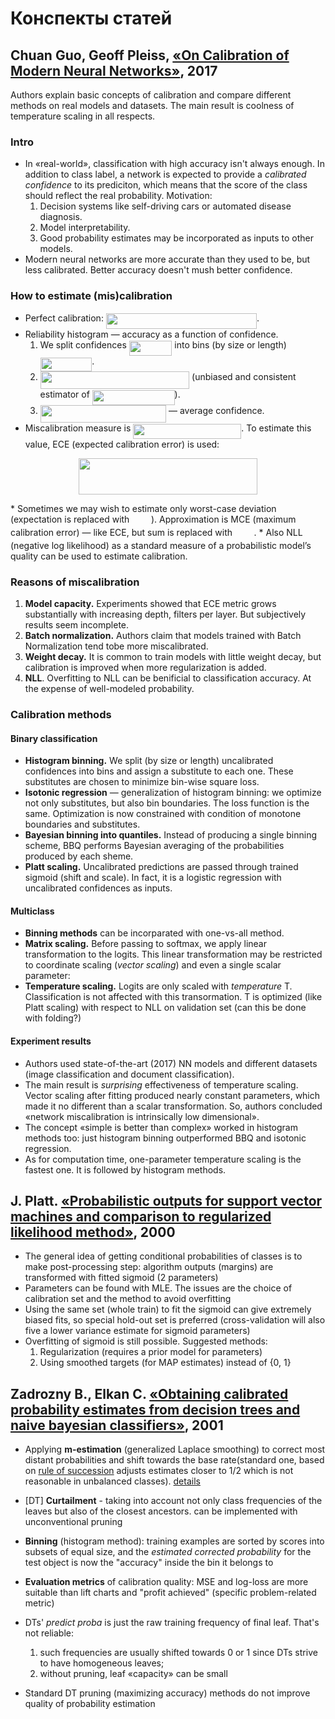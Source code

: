 # Конспекты статей

## Chuan Guo, Geoff Pleiss, [«On Calibration of Modern Neural Networks»](https://arxiv.org/abs/1706.04599), 2017

Authors explain basic concepts of calibration and compare different methods on real models and datasets. The main result is coolness of temperature scaling in all respects.

### Intro

* In «real-world», classification with high accuracy isn't always enough. In addition to class label, a network is expected to provide a *calibrated confidence* to its prediciton, which means that the score of the class should reflect the real probability. Motivation:
    1. Decision systems like self-driving cars or automated disease diagnosis.
    2. Model interpretability.
    3. Good probability estimates may be incorporated as inputs to other models.
* Modern neural networks are more accurate than they used to be, but less calibrated. Better accuracy doesn't mush better confidence.

### How to estimate (mis)calibration

* Perfect calibration: <img src="svgs/569c727a90a160ff5022fd05071d0751.svg?invert_in_darkmode" align=middle width=241.2473019pt height=24.65753399999998pt/>.
* Reliability histogram — accuracy as a function of confidence.
  1. We split confidences <img src="svgs/c01869f50281dbe87e64a3206b052bf7.svg?invert_in_darkmode" align=middle width=68.57101349999999pt height=23.744328300000017pt/> into bins (by size or length) <img src="svgs/7491fc5ae8253196bdf656ddd60cb334.svg?invert_in_darkmode" align=middle width=82.6106358pt height=22.465723500000017pt/>.
  2. <img src="svgs/fc20ba32921a145829af36aad7be648b.svg?invert_in_darkmode" align=middle width=238.5481461pt height=27.77565449999998pt/> (unbiased and consistent estimator of <img src="svgs/81b07d48a321802b94e1f9aa77bab597.svg?invert_in_darkmode" align=middle width=131.8023366pt height=24.65753399999998pt/>).
  3. <img src="svgs/ef940ac77fe806cf4796555c1ce34ec8.svg?invert_in_darkmode" align=middle width=201.48301139999998pt height=27.77565449999998pt/> — average confidence.
* Miscalibration measure is <img src="svgs/f98a3592cffdb3dd2e7f50c42924b3af.svg?invert_in_darkmode" align=middle width=172.99546109999997pt height=24.65753399999998pt/>. To estimate this value, ECE (expected calibration error) is used:
<p align="center"><img src="svgs/c97deb0f19c4075d0aee735622ae162e.svg?invert_in_darkmode" align=middle width=286.48078964999996pt height=57.32419935pt/></p>
* Sometimes we may wish to estimate only worst-case deviation (expectation is replaced with <img src="svgs/e03dada8156937860849f8c11156f67c.svg?invert_in_darkmode" align=middle width=30.59372579999999pt height=14.15524440000002pt/>). Approximation is MCE (maximum calibration error) — like ECE, but sum is replaced with <img src="svgs/e03dada8156937860849f8c11156f67c.svg?invert_in_darkmode" align=middle width=30.59372579999999pt height=14.15524440000002pt/>.
* Also NLL (negative log likelihood) as a standard measure of a probabilistic model’s quality can be used to estimate calibration.

### Reasons of miscalibration

1. **Model capacity.** Experiments showed that ECE metric grows substantially with increasing depth, filters per layer. But subjectively results seem incomplete.
2. **Batch normalization.**  Authors claim that models trained with Batch Normalization tend tobe more miscalibrated.
3. **Weight decay.** It is common to train models with little weight decay, but calibration is improved when more regularization is added.
4. **NLL**. Overfitting to NLL can be benificial to classification accuracy. At the expense of well-modeled probability.

### Calibration methods

#### Binary classification

* **Histogram binning.** We split (by size or length) uncalibrated confidences into bins and assign a substitute to each one. These substitutes are chosen to minimize bin-wise square loss.
* **Isotonic regression** — generalization of histogram binning: we optimize not only substitutes, but also bin boundaries. The loss function is the same. Optimization is now constrained with condition of monotone boundaries and substitutes.
* **Bayesian binning into quantiles.** Instead of producing a single binning scheme, BBQ performs Bayesian averaging of the probabilities produced by each sheme.
* **Platt scaling.** Uncalibrated predictions are passed through trained sigmoid (shift and scale). In fact, it is a logistic regression with uncalibrated confidences as inputs.

#### Multiclass

* **Binning methods** can be incorparated with one-vs-all method.
* **Matrix scaling.** Before passing to softmax, we apply linear transformation to the logits. This linear transformation may be restricted to coordinate scaling (*vector scaling*) and even a single scalar parameter:
* **Temperature scaling.** Logits are only scaled with *temperature* T. Classification is not affected with this transormation. T is optimized (like Platt scaling) with respect to NLL on validation set (can this be done with folding?)

#### Experiment results

* Authors used state-of-the-art (2017) NN models and different datasets (image classification and document classification).
* The main result is *surprising* effectiveness of temperature scaling. Vector scaling after fitting produced nearly constant parameters, which made it no different than a scalar transformation. So, authors concluded «network miscalibration is intrinsically low dimensional».
* The concept «simple is better than complex» worked in histogram methods too: just histogram binning outperformed BBQ and isotonic regression.
* As for computation time, one-parameter temperature scaling is the fastest one. It is followed by histogram methods.

## J. Platt. [«Probabilistic outputs for support vector machines and comparison to regularized likelihood method»](http://citeseer.ist.psu.edu/viewdoc/summary?doi=10.1.1.41.1639), 2000

* The general idea of getting conditional probabilities of classes is to make post-processing step: algorithm outputs (margins) are transformed with fitted sigmoid (2 parameters)
* Parameters can be found with MLE. The issues are the choice of calibration set and the method to avoid overfitting
* Using the same set (whole train) to fit the sigmoid can give extremely biased fits, so special hold-out set is preferred (cross-validation will also five a lower variance estimate for sigmoid parameters)
* Overfitting of sigmoid is still possible. Suggested methods:
    1. Regularization (requires a prior model for parameters)
    2. Using smoothed targets (for MAP estimates) instead of {0, 1}

## Zadrozny В., Elkan C. [«Obtaining calibrated probability estimates from decision trees and naive bayesian classifiers»](https://cseweb.ucsd.edu/~elkan/calibrated.pdf), 2001

* Applying **m-estimation** (generalized Laplace smoothing) to correct most distant probabilities and shift towards the base rate(standard one, based on [rule of succession](https://en.wikipedia.org/wiki/Rule_of_succession) adjusts estimates closer to 1/2 which is not reasonable in unbalanced classes). [details](https://www.researchgate.net/publication/220838515_Estimating_Probabilities_A_Crucial_Task_in_Machine_Learning)
* \[DT\] **Curtailment** - taking into account not only class frequencies of the leaves but also of the closest ancestors. can be implemented with unconventional pruning
* **Binning** (histogram method): training examples are sorted by scores into subsets of equal size, and the _estimated corrected probability_ for the test object is now the "accuracy" inside the bin it belongs to
* **Evaluation metrics** of calibration quality: MSE and log-loss are more suitable than lift charts and "profit achieved" (specific problem-related metric)

* DTs' _predict proba_ is just the raw training frequency of final leaf. That's not reliable:
    1. such frequencies are usually shifted towards 0 or 1 since DTs strive to have homogeneous leaves;
    2. without pruning, leaf «capacity» can be small
* Standard DT pruning (maximizing accuracy) methods do not improve quality of probability estimation
